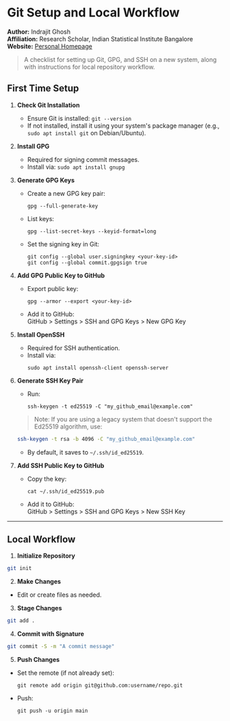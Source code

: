 # Git Setup and Local Workflow
**Author:** Indrajit Ghosh  
**Affiliation:** Research Scholar, Indian Statistical Institute Bangalore  
**Website:** [Personal Homepage](https://indrajitghosh.onrender.com/)

> A checklist for setting up Git, GPG, and SSH on a new system, along with instructions for local repository workflow.


## First Time Setup

1. **Check Git Installation**
   - Ensure Git is installed: `git --version`
   - If not installed, install it using your system's package manager (e.g., `sudo apt install git` on Debian/Ubuntu).

2. **Install GPG**
   - Required for signing commit messages.
   - Install via: `sudo apt install gnupg`

3. **Generate GPG Keys**
   - Create a new GPG key pair:
     ```
     gpg --full-generate-key
     ```
   - List keys:
     ```
     gpg --list-secret-keys --keyid-format=long
     ```
   - Set the signing key in Git:
     ```
     git config --global user.signingkey <your-key-id>
     git config --global commit.gpgsign true
     ```

4. **Add GPG Public Key to GitHub**
   - Export public key:
     ```
     gpg --armor --export <your-key-id>
     ```
   - Add it to GitHub:  
     GitHub > Settings > SSH and GPG Keys > New GPG Key

5. **Install OpenSSH**
   - Required for SSH authentication.
   - Install via:
     ```
     sudo apt install openssh-client openssh-server
     ```

6. **Generate SSH Key Pair**
   - Run:
     ```
     ssh-keygen -t ed25519 -C "my_github_email@example.com"
     ```
    
    > Note: If you are using a legacy system that doesn't support the Ed25519 algorithm, use:
    ```bash
    ssh-keygen -t rsa -b 4096 -C "my_github_email@example.com"
    ```
   - By default, it saves to `~/.ssh/id_ed25519`.

7. **Add SSH Public Key to GitHub**
   - Copy the key:
     ```
     cat ~/.ssh/id_ed25519.pub
     ```
   - Add it to GitHub:  
     GitHub > Settings > SSH and GPG Keys > New SSH Key

---

## Local Workflow

1. **Initialize Repository**
```bash
git init
```

2. **Make Changes**
- Edit or create files as needed.

3. **Stage Changes**
```bash
git add .
```

4. **Commit with Signature**
```bash
git commit -S -m "A commit message"
```

5. **Push Changes**
- Set the remote (if not already set):
  ```
  git remote add origin git@github.com:username/repo.git
  ```
- Push:
  ```
  git push -u origin main
  ```


